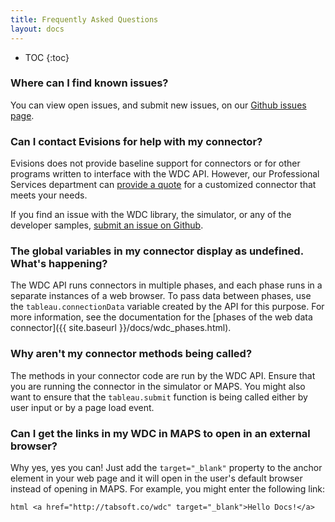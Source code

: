```yaml
---
title: Frequently Asked Questions
layout: docs
---
```


* TOC
{:toc}

### Where can I find known issues?

You can view open issues, and submit new issues, on our [Github issues
page](https://github.com/evisions/webdataconnector/issues).

### Can I contact Evisions for help with my connector?

Evisions does not provide baseline support for connectors or for other programs written to interface with the WDC API. However,
our Professional Services department can [provide a quote](mailto:support@evisions.com) for a customized connector that meets
your needs.

If you find an issue with the WDC library, the simulator, or any of the developer samples,
 [submit an issue on Github](https://github.com/evisions/webdataconnector/issues).

### The global variables in my connector display as undefined. What's happening?

The WDC API runs connectors in multiple phases, and each phase runs in a separate instances of a web browser. To pass
data between phases, use the `tableau.connectionData` variable created by the API for this purpose. For more
information, see the documentation for the [phases of the web data connector]({{ site.baseurl }}/docs/wdc_phases.html).

### Why aren't my connector methods being called?

The methods in your connector code are run by the WDC API. Ensure that you are running the connector in the simulator or
MAPS. You might also want to ensure that the `tableau.submit` function is being called either by user input or by a
page load event.

### Can I get the links in my WDC in MAPS to open in an external browser?

Why yes, yes you can! Just add the
`target="_blank"` property to the anchor element in your web page and it will open in the user's default browser instead
of opening in MAPS. For example, you might enter the following link:

```
html <a href="http://tabsoft.co/wdc" target="_blank">Hello Docs!</a>
```
